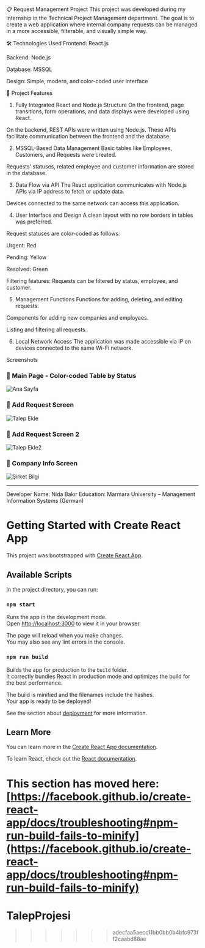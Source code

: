 📋 Request Management Project
This project was developed during my internship in the Technical Project Management department.
The goal is to create a web application where internal company requests can be managed in a more accessible, filterable, and visually simple way.

🛠️ Technologies Used
Frontend: React.js

Backend: Node.js

Database: MSSQL

Design: Simple, modern, and color-coded user interface

📌 Project Features
1. Fully Integrated React and Node.js Structure
On the frontend, page transitions, form operations, and data displays were developed using React.

On the backend, REST APIs were written using Node.js. These APIs facilitate communication between the frontend and the database.

2. MSSQL-Based Data Management
Basic tables like Employees, Customers, and Requests were created.

Requests’ statuses, related employee and customer information are stored in the database.

3. Data Flow via API
The React application communicates with Node.js APIs via IP address to fetch or update data.

Devices connected to the same network can access this application.

4. User Interface and Design
A clean layout with no row borders in tables was preferred.

Request statuses are color-coded as follows:

Urgent: Red

Pending: Yellow

Resolved: Green

Filtering features: Requests can be filtered by status, employee, and customer.

5. Management Functions
Functions for adding, deleting, and editing requests.

Components for adding new companies and employees.

Listing and filtering all requests.

6. Local Network Access
The application was made accessible via IP on devices connected to the same Wi-Fi network.

Screenshots

### 🔹 Main Page - Color-coded Table by Status
![Ana Sayfa](https://github.com/nidabakr/TalepProje/blob/main/ana%20sayfa.jpg)

### 🔹  Add Request Screen
![Talep Ekle](https://github.com/nidabakr/TalepProje/blob/main/talep%20ekle.jpg)

### 🔹  Add Request Screen 2
![Talep Ekle2](https://github.com/nidabakr/TalepProje/blob/main/talep%20ekle2.jpg)

### 🔹 Company Info Screen
![Şirket Bilgi](https://github.com/nidabakr/TalepProje/blob/main/sirket-bilgi.jpg)

---

Developer
Name: Nida Bakır
Education: Marmara University – Management Information Systems (German)


# Getting Started with Create React App

This project was bootstrapped with [Create React App](https://github.com/facebook/create-react-app).

## Available Scripts

In the project directory, you can run:

### `npm start`

Runs the app in the development mode.\
Open [http://localhost:3000](http://localhost:3000) to view it in your browser.

The page will reload when you make changes.\
You may also see any lint errors in the console.

### `npm run build`

Builds the app for production to the `build` folder.\
It correctly bundles React in production mode and optimizes the build for the best performance.

The build is minified and the filenames include the hashes.\
Your app is ready to be deployed!

See the section about [deployment](https://facebook.github.io/create-react-app/docs/deployment) for more information.

## Learn More

You can learn more in the [Create React App documentation](https://facebook.github.io/create-react-app/docs/getting-started).

To learn React, check out the [React documentation](https://reactjs.org/).


This section has moved here: [https://facebook.github.io/create-react-app/docs/troubleshooting#npm-run-build-fails-to-minify](https://facebook.github.io/create-react-app/docs/troubleshooting#npm-run-build-fails-to-minify)
=======
# TalepProjesi
>>>>>>> adecfaa5aecc11bb0bb0b4bfc973ff2caabd88ae
